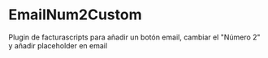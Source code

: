 # EmailNum2Custom
Plugin de facturascripts para añadir un botón email, cambiar el "Número 2" y añadir placeholder en email
